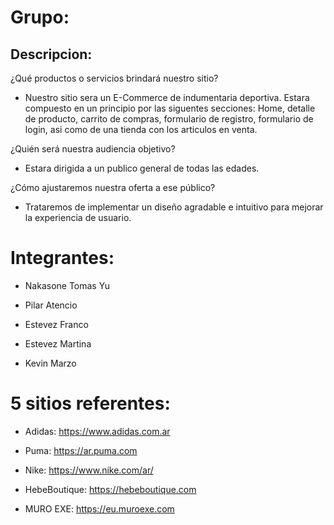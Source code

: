 # Grupo: 


## Descripcion:

¿Qué productos o servicios brindará nuestro sitio?

- Nuestro sitio sera un E-Commerce de indumentaria deportiva. Estara compuesto en un principio por las siguentes secciones: Home, detalle de producto, carrito de compras, formulario de registro, formulario de login, asi como de una tienda con los articulos en venta.

¿Quién será nuestra audiencia objetivo?

- Estara dirigida a un publico general de todas las edades.

¿Cómo ajustaremos nuestra oferta a ese público?

- Trataremos de implementar un diseño agradable e intuitivo para mejorar la experiencia de usuario.


# Integrantes:
- Nakasone Tomas Yu

- Pilar Atencio 

- Estevez Franco 

- Estevez Martina 

- Kevin Marzo


# 5 sitios referentes:

- Adidas: https://www.adidas.com.ar

- Puma: https://ar.puma.com

- Nike: https://www.nike.com/ar/

- HebeBoutique: https://hebeboutique.com

- MURO EXE: https://eu.muroexe.com